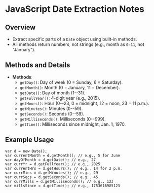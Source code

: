 JavaScript Date Extraction Notes
================================

Overview
--------

-   Extract specific parts of a `Date` object using built-in methods.
-   All methods return numbers, not strings (e.g., month as `0-11`, not "January").

Methods and Details
-------------------

-   **Methods**:
    -   `getDay()`: Day of week (0 = Sunday, 6 = Saturday).
    -   `getMonth()`: Month (0 = January, 11 = December).
    -   `getDate()`: Day of month (1--31).
    -   `getFullYear()`: 4-digit year (e.g., 2015).
    -   `getHours()`: Hour (0--23, 0 = midnight, 12 = noon, 23 = 11 p.m.).
    -   `getMinutes()`: Minutes (0--59).
    -   `getSeconds()`: Seconds (0--59).
    -   `getMilliseconds()`: Milliseconds (0--999).
    -   `getTime()`: Milliseconds since midnight, Jan. 1, 1970.

Example Usage
-------------

```
var d = new Date();
var currentMonth = d.getMonth(); // e.g., 5 for June
var dayOfMonth = d.getDate(); // e.g., 27
var currYr = d.getFullYear(); // e.g., 2025
var currentHrs = d.getHours(); // e.g., 14 for 2 p.m.
var currMins = d.getMinutes(); // e.g., 29
var currSecs = d.getSeconds(); // e.g., 45
var currMills = d.getMilliseconds(); // e.g., 123
var millsSince = d.getTime(); // e.g., 1753616985123

```
